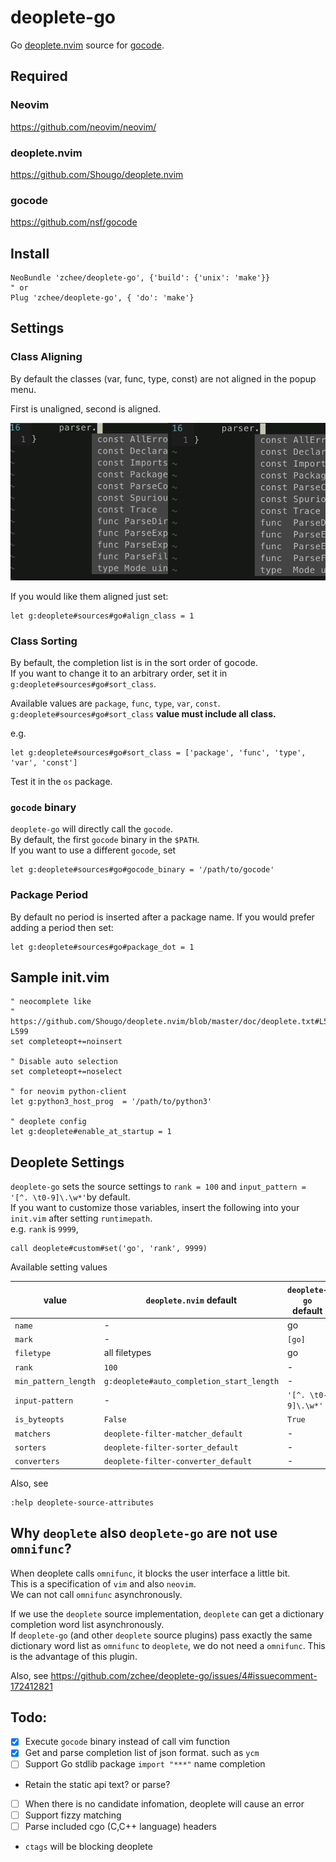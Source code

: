# deoplete-go
Go [deoplete.nvim](https://github.com/Shougo/deoplete.nvim) source for [gocode](https://github.com/nsf/gocode).


## Required

### Neovim
https://github.com/neovim/neovim/

### deoplete.nvim
https://github.com/Shougo/deoplete.nvim

### gocode
https://github.com/nsf/gocode


## Install

```vim
NeoBundle 'zchee/deoplete-go', {'build': {'unix': 'make'}}
" or
Plug 'zchee/deoplete-go', { 'do': 'make'}
```

## Settings

### Class Aligning
By default the classes (var, func, type, const) are not aligned in the popup menu.

First is unaligned, second is aligned.

![Unaligned vs Aligned classes](images/align_class.png)

If you would like them aligned just set:

```vim
let g:deoplete#sources#go#align_class = 1
```

### Class Sorting
By befault, the completion list is in the sort order of gocode.  
If you want to change it to an arbitrary order, set it in `g:deoplete#sources#go#sort_class`.  

Available values are `package`, `func`, `type`, `var`, `const`.  
`g:deoplete#sources#go#sort_class` **value must include all class.**

e.g.
```vim
let g:deoplete#sources#go#sort_class = ['package', 'func', 'type', 'var', 'const']
```

Test it in the `os` package.

### `gocode` binary
`deoplete-go` will directly call the `gocode`.  
By default, the first `gocode` binary in the `$PATH`.  
If you want to use a different `gocode`, set

```vim
let g:deoplete#sources#go#gocode_binary = '/path/to/gocode'
```

### Package Period
By default no period is inserted after a package name. If you would prefer adding a period then set:

```vim
let g:deoplete#sources#go#package_dot = 1
```


## Sample init.vim

```vim
" neocomplete like
" https://github.com/Shougo/deoplete.nvim/blob/master/doc/deoplete.txt#L594-L599
set completeopt+=noinsert

" Disable auto selection
set completeopt+=noselect

" for neovim python-client
let g:python3_host_prog  = '/path/to/python3'

" deoplete config
let g:deoplete#enable_at_startup = 1
```


## Deoplete Settings

`deoplete-go` sets the source settings to `rank = 100` and `input_pattern = '[^. \t0-9]\.\w*'`by default.  
If you want to customize those variables, insert the following into your `init.vim` after setting `runtimepath`.  
e.g. `rank` is `9999`,

```vim
call deoplete#custom#set('go', 'rank', 9999)
```

Available setting values

| value                   | `deoplete.nvim` default                   | `deoplete-go` default       |
|-------------------------|-------------------------------------------|-----------------------------|
| `name`                  | -                                         | go                          |
| `mark`                  | -                                         | `[go]`                      |
| `filetype`              | all filetypes                             | go                          |
| `rank`                  | `100`                                     | -                           |
| `min_pattern_length`    | `g:deoplete#auto_completion_start_length` | -                           |
| `input-pattern`         | -                                         | `'[^. \t0-9]\.\w*'`         |
| `is_byteopts`           | `False`                                   | `True`                      |
| `matchers`              | `deoplete-filter-matcher_default`         | -                           |
| `sorters`               | `deoplete-filter-sorter_default`          | -                           |
| `converters`            | `deoplete-filter-converter_default`       | -                           |

Also, see 

```vim
:help deoplete-source-attributes
```


## Why `deoplete` also `deoplete-go` are not use `omnifunc`?
When deoplete calls `omnifunc`, it blocks the user interface a little bit.  
This is a specification of `vim` and also `neovim`.  
We can not call `omnifunc` asynchronously.

If we use the `deoplete` source implementation, `deoplete` can get a dictionary completion word list asynchronously.  
If `deoplete-go` (and other `deoplete` source plugins) pass exactly the same dictionary word list as `omnifunc` to `deoplete`, we do not need a `omnifunc`.
This is the advantage of this plugin.

Also, see https://github.com/zchee/deoplete-go/issues/4#issuecomment-172412821  


Todo:
-----
- [x] Execute `gocode` binary instead of call vim function
- [x] Get and parse completion list of json format. such as `ycm`
- [ ] Support Go stdlib package `import "***"` name completion
 - Retain the static api text? or parse?
- [ ] When there is no candidate infomation, deoplete will cause an error
- [ ] Support fizzy matching
- [ ] Parse included cgo (C,C++ language) headers
 - `ctags` will be blocking deoplete
